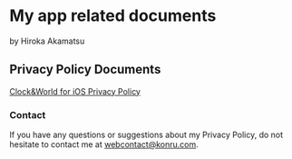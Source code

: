 # My app related documents
by Hiroka Akamatsu

## Privacy Policy Documents
[Clock&World for iOS Privacy Policy](./clockandworld_ios_privacypolicy.md)

### Contact
If you have any questions or suggestions about my Privacy Policy, do not hesitate to contact me at webcontact@konru.com.
